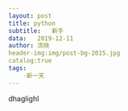 ```yaml
---
layout: post
title: python
subtitle:   新手
data:   2019-12-11
author: 流晓
header-img:img/post-bg-2015.jpg
catalog:true
tags:
    -新一天
---
```

dhaglighl
